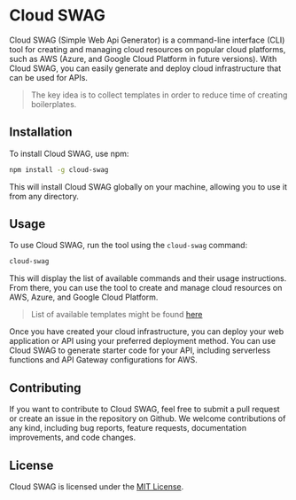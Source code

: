 # Cloud SWAG

Cloud SWAG (Simple Web Api Generator) is a command-line interface (CLI) tool for creating and managing cloud resources on popular cloud platforms, such as AWS (Azure, and Google Cloud Platform in future versions). With Cloud SWAG, you can easily generate and deploy cloud infrastructure that can be used for APIs.

> The key idea is to collect templates in order to reduce time of creating boilerplates.

## Installation

To install Cloud SWAG, use npm:

``` bash
npm install -g cloud-swag
```

This will install Cloud SWAG globally on your machine, allowing you to use it from any directory.

## Usage

To use Cloud SWAG, run the tool using the `cloud-swag` command:

``` bash
cloud-swag
```

This will display the list of available commands and their usage instructions. From there, you can use the tool to create and manage cloud resources on AWS, Azure, and Google Cloud Platform.

> List of available templates might be found [here](https://github.com/azatdavliatshin/cloud-swag/tree/main/docs)

Once you have created your cloud infrastructure, you can deploy your web application or API using your preferred deployment method. You can use Cloud SWAG to generate starter code for your API, including serverless functions and API Gateway configurations for AWS.

## Contributing

If you want to contribute to Cloud SWAG, feel free to submit a pull request or create an issue in the repository on Github. We welcome contributions of any kind, including bug reports, feature requests, documentation improvements, and code changes.

## License

Cloud SWAG is licensed under the [MIT License](https://github.com/azatdavliatshin/cloud-SWAG/blob/main/LICENSE).
